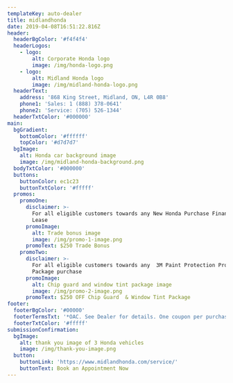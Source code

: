 ```yaml
---
templateKey: auto-dealer
title: midlandhonda
date: 2019-04-08T16:51:22.816Z
header:
  headerBgColor: '#f4f4f4'
  headerLogos:
    - logo:
        alt: Corporate Honda logo
        image: /img/honda-logo.png
    - logo:
        alt: Midland Honda logo
        image: /img/midland-honda-logo.png
  headerText:
    address: '868 King Street, Midland, ON, L4R 0B8'
    phone1: 'Sales: 1 (888) 378-0641'
    phone2: 'Service: (705) 526-1344'
  headerTxtColor: '#000000'
main:
  bgGradient:
    bottomColor: '#ffffff'
    topColor: '#d7d7d7'
  bgImage:
    alt: Honda car background image
    image: /img/midland-honda-background.png
  bodyTxtColor: '#000000'
  buttons:
    buttonColor: ec1c23
    buttonTxtColor: '#fffff'
  promos:
    promoOne:
      disclaimer: >-
        For all eligible customers towards any New Honda Purchase Finance or
        Lease
      promoImage:
        alt: Trade bonus image
        image: /img/promo-1-image.png
      promoText: $250 Trade Bonus
    promoTwo:
      disclaimer: >-
        For all eligible customers towards any  3M Paint Protection Protection
        Package purchase
      promoImage:
        alt: Chip guard and window tint package image
        image: /img/promo-2-image.png
      promoText: $250 OFF Chip Guard  & Window Tint Package
footer:
  footerBgColor: '#00000'
  footerTermsTxt: '*OAC. See Dealer for details. One coupon per purchase.'
  footerTxtColor: '#fffff'
submissionConfirmation:
  bgImage:
    alt: thank you image of 3 Honda vehicles
    image: /img/thank-you-image.png
  button:
    buttonLink: 'https://www.midlandhonda.com/service/'
    buttonText: Book an Appointment Now
---
```


